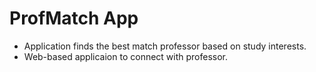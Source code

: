 # ProfMatch App

- Application finds the best match professor based on study interests.
- Web-based applicaion to connect with professor.